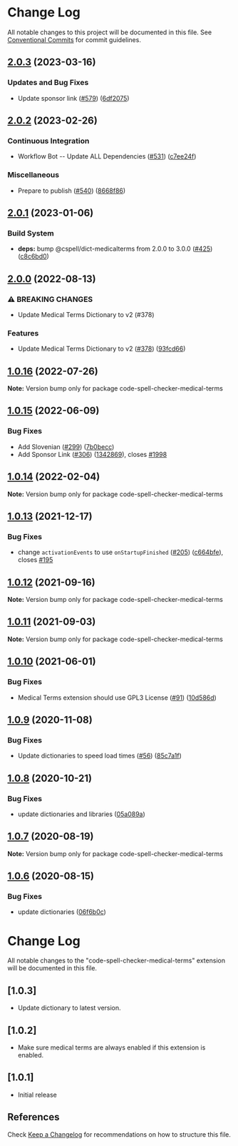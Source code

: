 # Change Log

All notable changes to this project will be documented in this file.
See [Conventional Commits](https://conventionalcommits.org) for commit guidelines.

## [2.0.3](https://github.com/streetsidesoftware/vscode-cspell-dict-extensions/compare/code-spell-checker-medical-terms@2.0.2...code-spell-checker-medical-terms@2.0.3) (2023-03-16)


### Updates and Bug Fixes

* Update sponsor link ([#579](https://github.com/streetsidesoftware/vscode-cspell-dict-extensions/issues/579)) ([6df2075](https://github.com/streetsidesoftware/vscode-cspell-dict-extensions/commit/6df2075cda94e9253a1f11d5dcf63e73a49b8edd))

## [2.0.2](https://github.com/streetsidesoftware/vscode-cspell-dict-extensions/compare/code-spell-checker-medical-terms@2.0.1...code-spell-checker-medical-terms@2.0.2) (2023-02-26)


### Continuous Integration

* Workflow Bot -- Update ALL Dependencies ([#531](https://github.com/streetsidesoftware/vscode-cspell-dict-extensions/issues/531)) ([c7ee24f](https://github.com/streetsidesoftware/vscode-cspell-dict-extensions/commit/c7ee24f30552a6e8904a8d489b8a76ddcd3eedec))


### Miscellaneous

* Prepare to publish ([#540](https://github.com/streetsidesoftware/vscode-cspell-dict-extensions/issues/540)) ([8668f86](https://github.com/streetsidesoftware/vscode-cspell-dict-extensions/commit/8668f86b5fe3bf076cc44db54ec9b15d2f137623))

## [2.0.1](https://github.com/streetsidesoftware/vscode-cspell-dict-extensions/compare/code-spell-checker-medical-terms@2.0.0...code-spell-checker-medical-terms@2.0.1) (2023-01-06)


### Build System

* **deps:** bump @cspell/dict-medicalterms from 2.0.0 to 3.0.0 ([#425](https://github.com/streetsidesoftware/vscode-cspell-dict-extensions/issues/425)) ([c8c6bd0](https://github.com/streetsidesoftware/vscode-cspell-dict-extensions/commit/c8c6bd09d3613bc31b7d89947c3c2a7cf63216ef))

## [2.0.0](https://github.com/streetsidesoftware/vscode-cspell-dict-extensions/compare/code-spell-checker-medical-terms@1.0.16...code-spell-checker-medical-terms@2.0.0) (2022-08-13)


### ⚠ BREAKING CHANGES

* Update Medical Terms Dictionary to v2 (#378)

### Features

* Update Medical Terms Dictionary to v2 ([#378](https://github.com/streetsidesoftware/vscode-cspell-dict-extensions/issues/378)) ([93fcd66](https://github.com/streetsidesoftware/vscode-cspell-dict-extensions/commit/93fcd66ae8ada88e8ac894a6845c9db15e455f34))

## [1.0.16](https://github.com/streetsidesoftware/vscode-cspell-dict-extensions/compare/code-spell-checker-medical-terms@1.0.15...code-spell-checker-medical-terms@1.0.16) (2022-07-26)

**Note:** Version bump only for package code-spell-checker-medical-terms

## [1.0.15](https://github.com/streetsidesoftware/vscode-cspell-dict-extensions/compare/code-spell-checker-medical-terms@1.0.14...code-spell-checker-medical-terms@1.0.15) (2022-06-09)

### Bug Fixes

- Add Slovenian ([#299](https://github.com/streetsidesoftware/vscode-cspell-dict-extensions/issues/299)) ([7b0becc](https://github.com/streetsidesoftware/vscode-cspell-dict-extensions/commit/7b0becc910e11e674ad32be812aa5e138b005219))
- Add Sponsor Link ([#306](https://github.com/streetsidesoftware/vscode-cspell-dict-extensions/issues/306)) ([1342869](https://github.com/streetsidesoftware/vscode-cspell-dict-extensions/commit/13428699ee20f6b6a597dd2638d5633f2a53c9cf)), closes [#1998](https://github.com/streetsidesoftware/vscode-cspell-dict-extensions/issues/1998)

## [1.0.14](https://github.com/streetsidesoftware/vscode-cspell-dict-extensions/compare/code-spell-checker-medical-terms@1.0.13...code-spell-checker-medical-terms@1.0.14) (2022-02-04)

**Note:** Version bump only for package code-spell-checker-medical-terms

## [1.0.13](https://github.com/streetsidesoftware/vscode-cspell-dict-extensions/compare/code-spell-checker-medical-terms@1.0.12...code-spell-checker-medical-terms@1.0.13) (2021-12-17)

### Bug Fixes

- change `activationEvents` to use `onStartupFinished` ([#205](https://github.com/streetsidesoftware/vscode-cspell-dict-extensions/issues/205)) ([c664bfe](https://github.com/streetsidesoftware/vscode-cspell-dict-extensions/commit/c664bfe88497c9eaf82aa5549734d99db9194001)), closes [#195](https://github.com/streetsidesoftware/vscode-cspell-dict-extensions/issues/195)

## [1.0.12](https://github.com/streetsidesoftware/vscode-cspell-dict-extensions/compare/code-spell-checker-medical-terms@1.0.11...code-spell-checker-medical-terms@1.0.12) (2021-09-16)

**Note:** Version bump only for package code-spell-checker-medical-terms

## [1.0.11](https://github.com/streetsidesoftware/vscode-cspell-dict-extensions/compare/code-spell-checker-medical-terms@1.0.10...code-spell-checker-medical-terms@1.0.11) (2021-09-03)

**Note:** Version bump only for package code-spell-checker-medical-terms

## [1.0.10](https://github.com/streetsidesoftware/vscode-cspell-dict-extensions/compare/code-spell-checker-medical-terms@1.0.9...code-spell-checker-medical-terms@1.0.10) (2021-06-01)

### Bug Fixes

- Medical Terms extension should use GPL3 License ([#91](https://github.com/streetsidesoftware/vscode-cspell-dict-extensions/issues/91)) ([10d586d](https://github.com/streetsidesoftware/vscode-cspell-dict-extensions/commit/10d586dfc735a7f6aa87c6dbf7e3e597d612d357))

## [1.0.9](https://github.com/streetsidesoftware/vscode-cspell-dict-extensions/compare/code-spell-checker-medical-terms@1.0.8...code-spell-checker-medical-terms@1.0.9) (2020-11-08)

### Bug Fixes

- Update dictionaries to speed load times ([#56](https://github.com/streetsidesoftware/vscode-cspell-dict-extensions/issues/56)) ([85c7a1f](https://github.com/streetsidesoftware/vscode-cspell-dict-extensions/commit/85c7a1f3363945594f6d86dbb7dae7f4c95a76e7))

## [1.0.8](https://github.com/streetsidesoftware/vscode-cspell-dict-extensions/compare/code-spell-checker-medical-terms@1.0.7...code-spell-checker-medical-terms@1.0.8) (2020-10-21)

### Bug Fixes

- update dictionaries and libraries ([05a089a](https://github.com/streetsidesoftware/vscode-cspell-dict-extensions/commit/05a089add3e0e3606ac1604df1539adfb272461f))

## [1.0.7](https://github.com/streetsidesoftware/vscode-cspell-dict-extensions/compare/code-spell-checker-medical-terms@1.0.6...code-spell-checker-medical-terms@1.0.7) (2020-08-19)

**Note:** Version bump only for package code-spell-checker-medical-terms

## [1.0.6](https://github.com/streetsidesoftware/vscode-cspell-dict-extensions/compare/code-spell-checker-medical-terms@1.0.5...code-spell-checker-medical-terms@1.0.6) (2020-08-15)

### Bug Fixes

- update dictionaries ([06f6b0c](https://github.com/streetsidesoftware/vscode-cspell-dict-extensions/commit/06f6b0cd9c011d55de841aa75591422a18d8a8f6))

# Change Log

All notable changes to the "code-spell-checker-medical-terms" extension will be documented in this file.

## [1.0.3]

- Update dictionary to latest version.

## [1.0.2]

- Make sure medical terms are always enabled if this extension is enabled.

## [1.0.1]

- Initial release

## References

Check [Keep a Changelog](http://keepachangelog.com/) for recommendations on how to structure this file.
